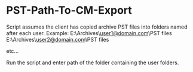 # PST-Path-To-CM-Export

Script assumes the client has copied archive PST files into folders named after each user.
Example:
E:\Archives\user1@domain.com\PST files
E:\Archives\user2@domain.com\PST files

etc...

Run the script and enter path of the folder containing the user folders.
